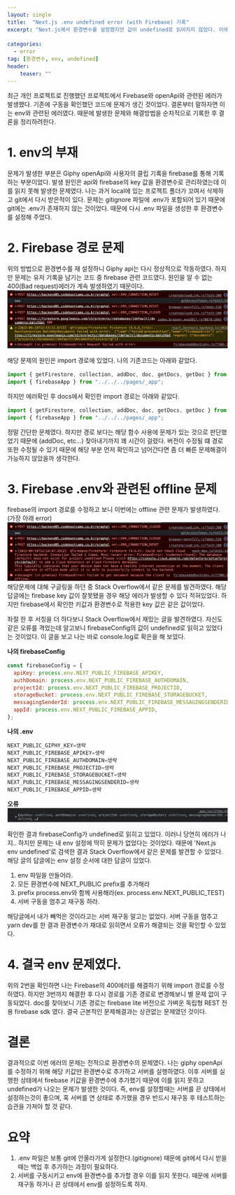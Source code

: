 ```yaml
---
layout: single
title:  "Next.js .env undefined error (with Firebase) 기록"
excerpt: "Next.js에서 환경변수를 설정했지만 값이 undefined로 읽어지지 않았다. 이에대한 해결법을 기록한다."

categories:
  - error
tag: [환경변수, env, undefined]
header:
    teaser: ""
---
```


최근 개인 프로젝트로 진행했던 프로젝트에서 Firebase와 openApi와 관련된 에러가 발생했다. 기존에 구동을 확인했던 코드에 문제가 생긴 것이었다. 결론부터 말하자면 이는 env와 관련된 에러였다. 때문에 발생한 문제와 해결방법을 순차적으로 기록한 후 결론을 정리하려한다.

# 1. env의 부재
문제가 발생한 부분은 Giphy openApi와 사용자의 클립 기록을 firebase를 통해 기록하는 부분이었다. 발생 원인은 api와 firebase의 key 값을 환경변수로 관리하였는데 이를 읽지 못해 발생한 문제였다. 나는 과거 local에 있는 프로젝트 폴더가 꼬여서 삭제하고 git에서 다시 받은적이 있다. 문제는 gitignore 파일에 .env가 포함되어 있기 때문에 git에는 .env가 존재하지 않는 것이었다. 때문에 다시 .env 파일을 생성한 후 환경변수를 설정해 주었다.
<br/>

# 2. Firebase 경로 문제
위의 방법으로 환경변수를 재 설정하니 Giphy api는 다시 정상적으로 작동하였다. 하지만 문제는 유저 기록을 남기는 코드 중 firebase 관련 코드였다. 원인을 알 수 없는 400(Bad request)에러가 계속 발생하였기 때문이다. 
<img with="500px" src="/assets/images/2022-09-19/env,경로문제.png" href="env,경로문제"/>

해당 문제의 원인은 import 경로에 있었다. 나의 기존코드는 아래와 같았다.
```javascript
import { getFirestore, collection, addDoc, doc, getDocs, getDoc } from "firebase/firestore/lite";
import { firebaseApp } from "../../../pages/_app";
```
하지만 에러확인 후 docs에서 확인한 import 경로는 아래와 같았다.
```javascript
import { getFirestore, collection, addDoc, doc, getDocs, getDoc } from "firebase/firestore";
import { firebaseApp } from "../../../pages/_app";
```
정말 간단한 문제였다. 하지만 경로 보다는 해당 함수 사용에 문제가 있는 것으로 판단했었기 때문에 (addDoc, etc...) 찾아내기까지 꽤 시간이 걸렸다. 버전이 수정될 떄 경로또한 수정될 수 있기 때문에 해당 부분 먼저 확인하고 넘어간다면 좀 더 빠른 문제해결이 가능하지 않았을까 생각한다.
<br/>

# 3. Firebase .env와 관련된 offline 문제
firebase의 import 경로를 수정하고 보니 이번에는 offline 관련 문제가 발생하였다. (가장 아래 error)
<img with="500px" src="/assets/images/2022-09-19/offline 문제.png" href="offline 문제"/>
해당문제에 대해 구글링을 하던 중 Stack Overflow에서 같은 문제를 발견하였다. 해당 답글에는 firebase key 값이 잘못됐을 경우 해당 에러가 발생할 수 있다 적혀있었다. 하지만 firebase에서 확인한 키값과 환경변수로 적용한 key 값은 같은 값이었다.

좌절 한 후 서칭을 더 하다보니 Stack Overflow에서 재밌는 글을 발견하였다. 자신도 같은 오류를 격었는데 알고보니 firebaseConfig의 값이 undefined로 읽히고 있었다는 것이었다. 이 글을 보고 나는 바로 console.log로 확은을 해 보았다.

**나의 firebaseConfig**
```javascript
const firebaseConfig = {
  apiKey: process.env.NEXT_PUBLIC_FIREBASE_APIKEY,
  authDomain: process.env.NEXT_PUBLIC_FIREBASE_AUTHDOMAIN,
  projectId: process.env.NEXT_PUBLIC_FIREBASE_PROJECTID,
  storageBucket: process.env.NEXT_PUBLIC_FIREBASE_STORAGEBUCKET,
  messagingSenderId: process.env.NEXT_PUBLIC_FIREBASE_MESSAGINGSENDERID,
  appId: process.env.NEXT_PUBLIC_FIREBASE_APPID,
};
```

**나의 .env**
```javascript
NEXT_PUBLIC_GIPHY_KEY=생략
NEXT_PUBLIC_FIREBASE_APIKEY=생략
NEXT_PUBLIC_FIREBASE_AUTHDOMAIN=생략
NEXT_PUBLIC_FIREBASE_PROJECTID=생략
NEXT_PUBLIC_FIREBASE_STORAGEBUCKET=생략
NEXT_PUBLIC_FIREBASE_MESSAGINGSENDERID=생략
NEXT_PUBLIC_FIREBASE_APPID=생략
```

**오류**
<img with="500px" src="/assets/images/2022-09-19/env undefine 문제.png" href="env undefine 문제"/>

확인한 결과 firebaseConfig가 undefined로 읽히고 있었다. 이러니 당연히 에러가 나지.. 하지만 문제는 내 env 설정에 딱히 문제가 없었다는 것이었다. 때문에 'Next.js env undefined'로 검색한 결과 Stack Overflow에서 같은 문제를 발견할 수 있었다. 해당 글의 답글에는 env 설정 순서에 대한 답글이 있었다.

1. env 파일을 만들어라.
2. 모든 환경변수에 NEXT_PUBLIC prefix를 추가해라
3. prefix process.env와 함께 사용해라(ex. process.env.NEXT_PUBLIC_TEST)
4. 서버 구동을 멈추고 재구동 하라.

해당글에서 내가 빼먹은 것이라고는 서버 재구동 말고는 없었다. 서버 구동을 멈추고 yarn dev를 한 결과 환경변수가 재대로 읽히면서 오류가 해결되는 것을 확인할 수 있었다.
<br/>

# 4. 결국 env 문제였다.
위의 2번을 확인하면 나는 Firebase의 400에러를 해결하기 위해 import 경로를 수정하였다. 하지만 3번까지 해결한 후 다시 경로를 기존 경로로 변경해보니 별 문제 없이 구동되었다. doc를 찾아보니 기존 경로는 firebase lite 버전으로 가벼운 독립형 REST 전용 firebase sdk 였다. 결국 근본적인 문제해결과는 상관없는 문제였던 것이다. 
<br/>

# 결론
결과적으로 이번 에러의 문제는 전적으로 환경변수의 문제였다. 나는 giphy openApi를 수정하기 위해 해당 키값만 환경변수로 추가하고 서버를 실행하였다. 이후 서버를 실행한 상태에서 firebase 키값을 환경변수에 추가했기 때문에 이를 읽지 못하고 undefined가 나오는 문제가 발생한 것이다. 즉, env를 설정할때는 서버를 끈 상태에서 설정하는것이 좋으며, 혹 서버를 연 상태로 추가했을 경우 반드시 재구동 후 테스트하는 습관을 가져야 할 것 같다.

# 요약
1. .env 파일은 보통 git에 안올라가게 설정한다.(gitignore) 때문에 git에서 다시 받을 때는 백업 후 추가하는 과정이 필요하다.
2. 서버를 구동시키고 env에 환경변수를 추가할 경우 이를 읽지 못한다. 때문에 서버를 재구동 하거나 끈 상태에서 env를 설정하도록 하자.